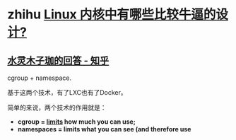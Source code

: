 # zhihu [Linux 内核中有哪些比较牛逼的设计?](https://www.zhihu.com/question/332710035)



## [水灵木子珈的回答 - 知乎](https://www.zhihu.com/question/332710035/answer/1854780284) 

cgroup + namespace. 

基于这两个技术，有了LXC也有了Docker。

简单的来说，两个技术的作用就是：

- **cgroup = [limits](https://www.zhihu.com/search?q=limits&search_source=Entity&hybrid_search_source=Entity&hybrid_search_extra={"sourceType"%3A"answer"%2C"sourceId"%3A1854780284}) how much you can use;**
- **namespaces = limits what you can see (and therefore use**



